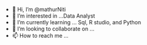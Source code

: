 - 👋 Hi, I’m @mathurNiti
- 👀 I’m interested in ...Data Analyst 
- 🌱 I’m currently learning ... Sql, R studio, and Python
- 💞️ I’m looking to collaborate on ...
- 📫 How to reach me ...

<!---
mathurNiti/mathurNiti is a ✨ special ✨ repository because its `README.md` (this file) appears on your GitHub profile.
You can click the Preview link to take a look at your changes.
--->
